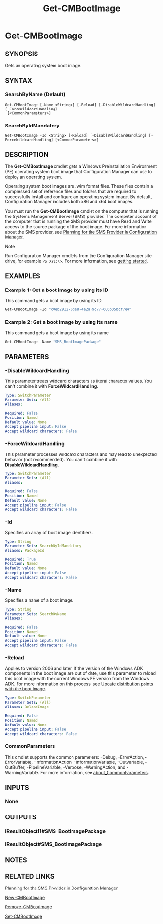 ﻿---
description: Gets an operating system boot image.
external help file: AdminUI.PS.dll-Help.xml
Module Name: ConfigurationManager
ms.date: 05/02/2019
schema: 2.0.0
title: Get-CMBootImage
---

# Get-CMBootImage

## SYNOPSIS
Gets an operating system boot image.

## SYNTAX

### SearchByName (Default)
```
Get-CMBootImage [-Name <String>] [-Reload] [-DisableWildcardHandling] [-ForceWildcardHandling]
 [<CommonParameters>]
```

### SearchByIdMandatory
```
Get-CMBootImage -Id <String> [-Reload] [-DisableWildcardHandling] [-ForceWildcardHandling] [<CommonParameters>]
```

## DESCRIPTION
The **Get-CMBootImage** cmdlet gets a Windows Preinstallation Environment (PE) operating system boot image that Configuration Manager can use to deploy an operating system.

Operating system boot images are .wim format files.
These files contain a compressed set of reference files and folders that are required to successfully install and configure an operating system image.
By default, Configuration Manager includes both x86 and x64 boot images.

You must run the **Get-CMBootImage** cmdlet on the computer that is running the Systems Management Server (SMS) provider.
The computer account of the computer that is running the SMS provider must have Read and Write access to the source package of the boot image.
For more information about the SMS provider, see [Planning for the SMS Provider in Configuration Manager](/mem/configmgr/core/plan-design/hierarchy/plan-for-the-sms-provider).

> [!NOTE]
> Run Configuration Manager cmdlets from the Configuration Manager site drive, for example `PS XYZ:\>`. For more information, see [getting started](/powershell/sccm/overview).

## EXAMPLES

### Example 1: Get a boot image by using its ID

This command gets a boot image by using its ID.

```Powershell
Get-CMBootImage -Id "c0eb2912-0de8-4a2a-9c77-603b35bcf7e4"
```

### Example 2: Get a boot image by using its name

This command gets a boot image by using its name.

```powershell
Get-CMBootImage -Name "SMS_BootImagePackage"
```

## PARAMETERS

### -DisableWildcardHandling

This parameter treats wildcard characters as literal character values. You can't combine it with **ForceWildcardHandling**.

```yaml
Type: SwitchParameter
Parameter Sets: (All)
Aliases:

Required: False
Position: Named
Default value: None
Accept pipeline input: False
Accept wildcard characters: False
```

### -ForceWildcardHandling

This parameter processes wildcard characters and may lead to unexpected behavior (not recommended). You can't combine it with **DisableWildcardHandling**.

```yaml
Type: SwitchParameter
Parameter Sets: (All)
Aliases:

Required: False
Position: Named
Default value: None
Accept pipeline input: False
Accept wildcard characters: False
```

### -Id
Specifies an array of boot image identifiers.

```yaml
Type: String
Parameter Sets: SearchByIdMandatory
Aliases: PackageId

Required: True
Position: Named
Default value: None
Accept pipeline input: False
Accept wildcard characters: False
```

### -Name
Specifies a name of a boot image.

```yaml
Type: String
Parameter Sets: SearchByName
Aliases:

Required: False
Position: Named
Default value: None
Accept pipeline input: False
Accept wildcard characters: False
```

### -Reload

Applies to version 2006 and later. If the version of the Windows ADK components in the boot image are out of date, use this parameter to reload this boot image with the current Windows PE version from the Windows ADK. For more information on this process, see [Update distribution points with the boot image](/mem/configmgr/osd/get-started/manage-boot-images#update-distribution-points-with-the-boot-image).

```yaml
Type: SwitchParameter
Parameter Sets: (All)
Aliases: ReloadImage

Required: False
Position: Named
Default value: None
Accept pipeline input: False
Accept wildcard characters: False
```

### CommonParameters
This cmdlet supports the common parameters: -Debug, -ErrorAction, -ErrorVariable, -InformationAction, -InformationVariable, -OutVariable, -OutBuffer, -PipelineVariable, -Verbose, -WarningAction, and -WarningVariable. For more information, see [about_CommonParameters](http://go.microsoft.com/fwlink/?LinkID=113216).

## INPUTS

### None

## OUTPUTS

### IResultObject[]#SMS_BootImagePackage

### IResultObject#SMS_BootImagePackage

## NOTES

## RELATED LINKS

[Planning for the SMS Provider in Configuration Manager](/mem/configmgr/core/plan-design/hierarchy/plan-for-the-sms-provider)

[New-CMBootImage](New-CMBootImage.md)

[Remove-CMBootImage](Remove-CMBootImage.md)

[Set-CMBootImage](Set-CMBootImage.md)

